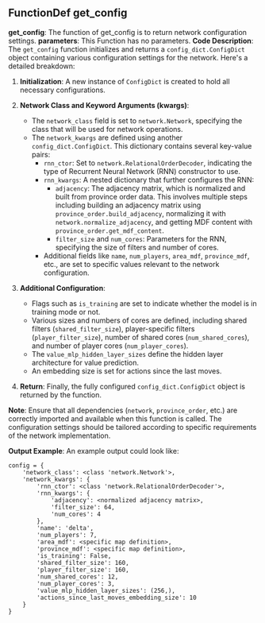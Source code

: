 ## FunctionDef get_config
**get_config**: The function of get_config is to return network configuration settings.
**parameters**: This Function has no parameters.
**Code Description**: 
The `get_config` function initializes and returns a `config_dict.ConfigDict` object containing various configuration settings for the network. Here's a detailed breakdown:

1. **Initialization**: A new instance of `ConfigDict` is created to hold all necessary configurations.

2. **Network Class and Keyword Arguments (kwargs)**: 
   - The `network_class` field is set to `network.Network`, specifying the class that will be used for network operations.
   - The `network_kwargs` are defined using another `config_dict.ConfigDict`. This dictionary contains several key-value pairs:
     - `rnn_ctor`: Set to `network.RelationalOrderDecoder`, indicating the type of Recurrent Neural Network (RNN) constructor to use.
     - `rnn_kwargs`: A nested dictionary that further configures the RNN:
       - `adjacency`: The adjacency matrix, which is normalized and built from province order data. This involves multiple steps including building an adjacency matrix using `province_order.build_adjacency`, normalizing it with `network.normalize_adjacency`, and getting MDF content with `province_order.get_mdf_content`.
       - `filter_size` and `num_cores`: Parameters for the RNN, specifying the size of filters and number of cores.
     - Additional fields like `name`, `num_players`, `area_mdf`, `province_mdf`, etc., are set to specific values relevant to the network configuration.

3. **Additional Configuration**: 
   - Flags such as `is_training` are set to indicate whether the model is in training mode or not.
   - Various sizes and numbers of cores are defined, including shared filters (`shared_filter_size`), player-specific filters (`player_filter_size`), number of shared cores (`num_shared_cores`), and number of player cores (`num_player_cores`).
   - The `value_mlp_hidden_layer_sizes` define the hidden layer architecture for value prediction.
   - An embedding size is set for actions since the last moves.

4. **Return**: Finally, the fully configured `config_dict.ConfigDict` object is returned by the function.

**Note**: Ensure that all dependencies (`network`, `province_order`, etc.) are correctly imported and available when this function is called. The configuration settings should be tailored according to specific requirements of the network implementation.

**Output Example**: 
An example output could look like:
```
config = {
    'network_class': <class 'network.Network'>,
    'network_kwargs': {
        'rnn_ctor': <class 'network.RelationalOrderDecoder'>,
        'rnn_kwargs': {
            'adjacency': <normalized adjacency matrix>,
            'filter_size': 64,
            'num_cores': 4
        },
        'name': 'delta',
        'num_players': 7,
        'area_mdf': <specific map definition>,
        'province_mdf': <specific map definition>,
        'is_training': False,
        'shared_filter_size': 160,
        'player_filter_size': 160,
        'num_shared_cores': 12,
        'num_player_cores': 3,
        'value_mlp_hidden_layer_sizes': (256,),
        'actions_since_last_moves_embedding_size': 10
    }
}
```
